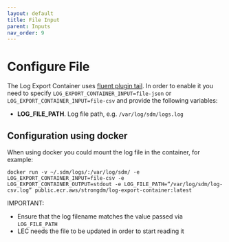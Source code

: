```yaml
---
layout: default
title: File Input
parent: Inputs
nav_order: 9
---
```

# Configure File

The Log Export Container uses [fluent plugin tail](https://docs.fluentd.org/input/tail).
In order to enable it you need to specify `LOG_EXPORT_CONTAINER_INPUT=file-json` or `LOG_EXPORT_CONTAINER_INPUT=file-csv` and provide the following variables:

- **LOG_FILE_PATH**. Log file path, e.g. `/var/log/sdm/logs.log`


## Configuration using docker

When using docker you could mount the log file in the container, for example:
```
docker run -v ~/.sdm/logs/:/var/log/sdm/ -e LOG_EXPORT_CONTAINER_INPUT=file-csv -e LOG_EXPORT_CONTAINER_OUTPUT=stdout -e LOG_FILE_PATH=“/var/log/sdm/log-csv.log” public.ecr.aws/strongdm/log-export-container:latest
```

IMPORTANT: 
* Ensure that the log filename matches the value passed via `LOG_FILE_PATH`
* LEC needs the file to be updated in order to start reading it
